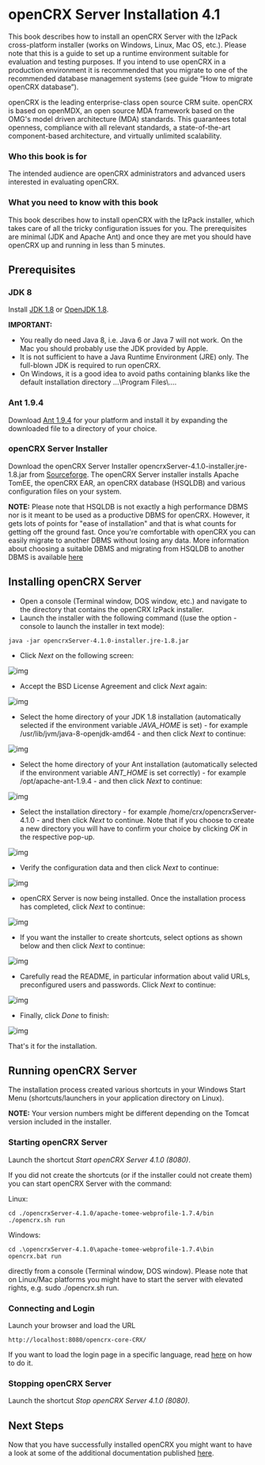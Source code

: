 # openCRX Server Installation 4.1 #
This book describes how to install an openCRX Server with the IzPack cross-platform installer 
(works on Windows, Linux, Mac OS, etc.). Please note that this is a guide to set up a runtime 
environment suitable for evaluation and testing purposes. If you intend to use openCRX in a 
production environment it is recommended that you migrate to one of the recommended database 
management systems (see guide “How to migrate openCRX database”).

openCRX is the leading enterprise-class open source CRM suite. openCRX is based on openMDX, 
an open source MDA framework based on the OMG's model driven architecture (MDA) standards. 
This guarantees total openness, compliance with all relevant standards, a state-of-the-art 
component-based architecture, and virtually unlimited scalability.

### Who this book is for ###
The intended audience are openCRX administrators and advanced users interested in evaluating openCRX.

### What you need to know with this book ###
This book describes how to install openCRX with the IzPack installer, which takes care of 
all the tricky configuration issues for you. The prerequisites are minimal (JDK and Apache Ant) 
and once they are met you should have openCRX up and running in less than 5 minutes.

## Prerequisites ##

### JDK 8 ###
Install [JDK 1.8](http://www.oracle.com/technetwork/java/javase/downloads/) or [OpenJDK 1.8](https://jdk8.java.net/).

__IMPORTANT:__

* You really do need Java 8, i.e. Java 6 or Java 7 will not work. On the Mac you should 
  probably use the JDK provided by Apple.
* It is not sufficient to have a Java Runtime Environment (JRE) only. The full-blown JDK 
  is required to run openCRX.
* On Windows, it is a good idea to avoid paths containing blanks like the default installation 
  directory ...\\Program Files\\....

### Ant 1.9.4 ###
Download [Ant 1.9.4](http://ant.apache.org/) for your platform and install it by expanding the downloaded file to a directory of your choice.

### openCRX Server Installer ###
Download the openCRX Server Installer opencrxServer-4.1.0-installer.jre-1.8.jar from 
[Sourceforge](http://www.opencrx.org/downloads.htm). The openCRX Server installer installs Apache TomEE, the openCRX EAR, 
an openCRX database (HSQLDB) and various configuration files on your system.

__NOTE:__
Please note that HSQLDB is not exactly a high performance DBMS nor is it meant to be 
used as a productive DBMS for openCRX. However, it gets lots of points for "ease of installation" 
and that is what counts for getting off the ground fast. Once you're comfortable with openCRX you 
can easily migrate to another DBMS without losing any data. More information about choosing a 
suitable DBMS and migrating from HSQLDB to another DBMS is available [here](http://www.opencrx.org/faq.htm#changedb)

## Installing openCRX Server ##

* Open a console (Terminal window, DOS window, etc.) and navigate to the directory 
  that contains the openCRX IzPack installer.
* Launch the installer with the following command ((use the option -console to launch 
  the installer in text mode):


```
java -jar opencrxServer-4.1.0-installer.jre-1.8.jar
```


* Click _Next_ on the following screen:

![img](41/Admin/files/InstallerServer/pic010.png)

* Accept the BSD License Agreement and click _Next_ again:

![img](41/Admin/files/InstallerServer/pic020.png)

* Select the home directory of your JDK 1.8 installation (automatically selected if the environment 
  variable _JAVA\_HOME_ is set) - for example /usr/lib/jvm/java-8-openjdk-amd64 - and then click 
  _Next_ to continue:
  
![img](41/Admin/files/InstallerServer/pic030.png)

* Select the home directory of your Ant installation (automatically selected if  the environment 
  variable _ANT\_HOME_ is set correctly) - for example /opt/apache-ant-1.9.4 - and then click _Next_ 
  to continue:
  
![img](41/Admin/files/InstallerServer/pic040.png)

* Select the installation directory - for example /home/crx/opencrxServer-4.1.0 - and then click 
  _Next_ to continue. Note that if you choose to create a new directory you will have to confirm 
  your choice by clicking _OK_ in the respective pop-up.
  
![img](41/Admin/files/InstallerServer/pic050.png)

* Verify the configuration data and then click _Next_ to continue:

![img](41/Admin/files/InstallerServer/pic060.png)

* openCRX Server is now being installed. Once the installation process has completed, 
  click _Next_ to continue:

![img](41/Admin/files/InstallerServer/pic070.png)

* If you want the installer to create shortcuts, select options as shown below and then 
  click _Next_ to continue:

![img](41/Admin/files/InstallerServer/pic080.png)

* Carefully read the README, in particular information about  valid URLs, 
  preconfigured users and passwords. Click _Next_ to continue:
  
![img](41/Admin/files/InstallerServer/pic090.png)

* Finally, click _Done_ to finish:

![img](41/Admin/files/InstallerServer/pic100.png)

That's it for the installation.

## Running openCRX Server ##
The installation process created various shortcuts in your Windows Start Menu 
(shortcuts/launchers in your application directory on Linux). 

__NOTE:__ Your version numbers might be different depending on the Tomcat version included in the installer.

### Starting openCRX Server ###
Launch the shortcut _Start openCRX Server 4.1.0 (8080)_.

If you did not create the shortcuts (or if the installer could not create them) you can start 
openCRX Server with the command:

Linux:

```
cd ./opencrxServer-4.1.0/apache-tomee-webprofile-1.7.4/bin
./opencrx.sh run
```

Windows:

```
cd .\opencrxServer-4.1.0\apache-tomee-webprofile-1.7.4\bin
opencrx.bat run
```

directly from a console (Terminal window, DOS window). Please note that on 
Linux/Mac platforms you might have to start the server with elevated rights, 
e.g. sudo ./opencrx.sh run.

### Connecting and Login ###
Launch your browser and load the URL

```
http://localhost:8080/opencrx-core-CRX/
```

If you want to load the login page in a specific language, 
read [here](http://www.opencrx.org/faq.htm#login) on how to do it.

### Stopping openCRX Server ###
Launch the shortcut _Stop openCRX Server 4.1.0 (8080)_.

## Next Steps ##
Now that you have successfully installed openCRX you might want to have a look at some of 
the additional documentation published [here](http://www.opencrx.org/documents.htm).
